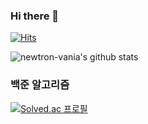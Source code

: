 ### Hi there 👋
[![Hits](https://hits.seeyoufarm.com/api/count/incr/badge.svg?url=https%3A%2F%2Fgithub.com%2Fnewtron-vania%2Fhit-counter&count_bg=%2379C83D&title_bg=%23555555&icon=&icon_color=%23FCFCFC&title=hits&edge_flat=false)](https://hits.seeyoufarm.com)

<!-- StatCard -->
![newtron-vania's github stats](https://github-readme-stats.vercel.app/api?username=newtron-vania&count_private=true&show_icons=true&theme=dark)

### 백준 알고리즘
<!-- Baekjoon Status -->
[![Solved.ac
프로필](http://mazassumnida.wtf/api/generate_badge?boj=rudtn0403)](https://solved.ac/rudtn0403)
<!-- productive box -->
<!--
**newtron-vania/newtron-vania** is a ✨ _special_ ✨ repository because its `README.md` (this file) appears on your GitHub profile.

Here are some ideas to get you started:

- 🔭 I’m currently working on ...
- 🌱 I’m currently learning ...
- 👯 I’m looking to collaborate on ...
- 🤔 I’m looking for help with ...
- 💬 Ask me about ...
- 📫 How to reach me: ...
- 😄 Pronouns: ...
- ⚡ Fun fact: ...
-->
